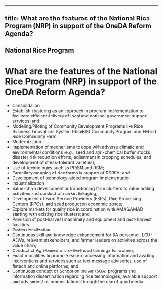--- 
 title: What are the features of the National Rice Program (NRP) in support of the OneDA Reform Agenda?
 ---

## National Rice Program

# What are the features of the National Rice Program (NRP) in support of the OneDA Reform Agenda?


 - Consolidation
 - Establish clustering as an approach in program implementation to facilitate efficient delivery of local and national government support services; and
 - Modeling/Piloting of Community Development Programs like Rice Business Innovations System (RiceBIS) Community Program and Hybrid Rice Community Farm.
 - Modernization
 - Implementation of mechanisms to cope with adverse climatic and environmental conditions (e.g., seed and agri-chemical buffer stocks, disaster risk reduction efforts, adjustment in cropping schedules, and development of stress-tolerant varieties);
 - Use of technologies such as PRiSM and RCM;
 - Parcellary mapping of rice farms in support of RSBSA; and
 - Development of technology-aided program implementation.
 - Industrialization
 - Value-chain development or transitioning farm clusters to value adding activities and conduct of market linkaging;
 - Development of Farm Service Providers (FSPs), Rice Processing Centers (RPCs), and seed production economic zones;
 - Explore markets for quality rice in coordination with AMAS/AMAD starting with existing rice clusters; and
 - Provision of  post-harvest machinery and equipment and post-harvest facilities.
 - Professionalization
 - Continuous skill and knowledge enhancement for DA personnel, LGU-AEWs, relevant stakeholders, and farmer leaders on activities across the value chain;
 - Conduct of Agri-based micro-livelihood trainings for women;
 - Enact modalities to promote ease in accessing information and availing interventions and services such as text message advisories, use of fintech and online platforms; and
 - Continuous conduct of School on the Air (SOA) programs and information dissemination regarding rice technologies, available support and advisories/ recommendations through the use of quad media.
